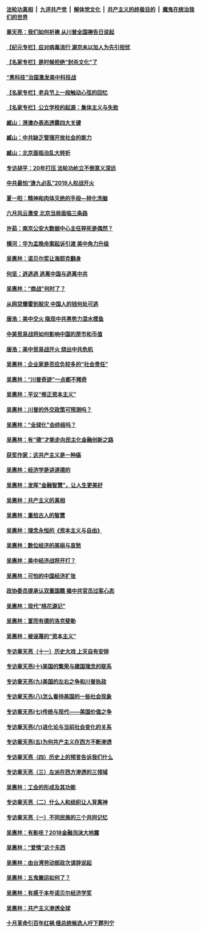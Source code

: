 ####  [法轮功真相](../../../../basic/blob/master/README.md?t=06291031) &nbsp;|&nbsp; [九评共产党](../../../../9ping.md/blob/master/README.md?t=06291031) &nbsp;|&nbsp; [解体党文化](../../../../jtdwh.md/blob/master/README.md?t=06291031)  &nbsp;|&nbsp; [共产主义的终极目的](../../../../gczydzjmd.md/blob/master/README.md?t=06291031) &nbsp;|&nbsp; [魔鬼在统治我们的世界](../../../../mgztzwmdsj.md/blob/master/README.md?t=06291031) 

#### [章天亮：我们如何祈祷 从川普全国祷告日说起](../pages/nsc423/n11944627.md?t=06291031) 

#### [【纪元专栏】应对病毒流行 渥京未以加人为先引担忧](../pages/nsc423/n11875714.md?t=06291031) 

#### [【名家专栏】是时候拒绝“封杀文化”了](../pages/nsc423/n11814093.md?t=06291031) 

#### [“黑科技”治国激发美中科技战](../pages/nsc423/n11638056.md?t=06291031) 

#### [【名家专栏】老兵节上一段触动心弦的回忆](../pages/nsc423/n11646016.md?t=06291031) 

#### [【名家专栏】公立学校的起源：集体主义与失败](../pages/nsc423/n11601833.md?t=06291031) 

#### [臧山：港澳办表态透露四大关键](../pages/nsc423/n11421628.md?t=06291031) 

#### [臧山：中共缺乏管理开放社会的能力](../pages/nsc423/n11407457.md?t=06291031) 

#### [臧山：北京面临治乱大转折](../pages/nsc423/n11406895.md?t=06291031) 

#### [专访胡平：20年打压 法轮功屹立不倒意义深远](../pages/nsc423/n11398800.md?t=06291031) 

#### [中共最怕“逢九必乱”2019人权战开火](../pages/nsc423/n11385248.md?t=06291031) 

#### [夏一阳：精神和肉体灭绝的手段—转化洗脑](../pages/nsc423/n11368250.md?t=06291031) 

#### [六月风云激变 北京当局面临三条路](../pages/nsc423/n11313668.md?t=06291031) 

#### [许茹：南京公安大数据中心主任猝死是偶然？](../pages/nsc423/n11064744.md?t=06291031) 

#### [横河：华为孟晚舟案起诉引渡 美中角力升级](../pages/nsc423/n11027230.md?t=06291031) 

#### [吴惠林：诺贝尔奖让海耶克翻身](../pages/nsc423/n10890049.md?t=06291031) 

#### [何坚：逃逃逃 逃离中国与逃离中共](../pages/nsc423/n10592891.md?t=06291031) 

#### [吴惠林：“商战”何时了？](../pages/nsc423/n10573558.md?t=06291031) 

#### [从网贷爆雷到股灾 中国人的钱何处可逃](../pages/nsc423/n10572800.md?t=06291031) 

#### [唐浩：美中交火 隐现中共黑势力混水摸鱼](../pages/nsc423/n10544040.md?t=06291031) 

#### [中美贸易战将如何影响中国的房市和币值](../pages/nsc423/n10543697.md?t=06291031) 

#### [唐浩：美中贸易战开火 烧出中共危机](../pages/nsc423/n10540126.md?t=06291031) 

#### [吴惠林：企业家是否应负较多的“社会责任”](../pages/nsc423/n10535022.md?t=06291031) 

#### [吴惠林：“川普奇迹”一点都不稀奇](../pages/nsc423/n10512808.md?t=06291031) 

#### [吴惠林：平议“修正资本主义”](../pages/nsc423/n10495724.md?t=06291031) 

#### [吴惠林：川普的外交政策可预测吗？](../pages/nsc423/n10462387.md?t=06291031) 

#### [吴惠林：“全球化”会终结吗？](../pages/nsc423/n10452838.md?t=06291031) 

#### [吴惠林：有“德”才能走向民主化金融创新之路](../pages/nsc423/n10432292.md?t=06291031) 

#### [获奖作家：这共产主义是一种癌](../pages/nsc423/n10431541.md?t=06291031) 

#### [吴惠林：经济学是讲道德的](../pages/nsc423/n10398014.md?t=06291031) 

#### [吴惠林：发挥“金融智慧”，让人生更美好](../pages/nsc423/n10375019.md?t=06291031) 

#### [吴惠林：共产主义的真相](../pages/nsc423/n10351394.md?t=06291031) 

#### [吴惠林：重拾古人的智慧](../pages/nsc423/n10337691.md?t=06291031) 

#### [吴惠林：理念永恒的《资本主义与自由》](../pages/nsc423/n10316274.md?t=06291031) 

#### [吴惠林：数位经济的美丽与哀愁](../pages/nsc423/n10292946.md?t=06291031) 

#### [吴惠林：美中经济战将开打？](../pages/nsc423/n10258825.md?t=06291031) 

#### [吴惠林：可怕的中国经济扩张](../pages/nsc423/n10219147.md?t=06291031) 

#### [政协委员提承认双重国籍 揭中共官员过客心态](../pages/nsc423/n10208809.md?t=06291031) 

#### [吴惠林：现代“桃花源记”](../pages/nsc423/n10185234.md?t=06291031) 

#### [吴惠林：富而有德的洛克斐勒](../pages/nsc423/n10142264.md?t=06291031) 

#### [吴惠林：被诬蔑的“资本主义”](../pages/nsc423/n10124816.md?t=06291031) 

#### [专访章天亮（十一）历史大戏 上天自有安排](../pages/nsc423/n10094905.md?t=06291031) 

#### [专访章天亮(十)美国的繁荣与建国理念的联系](../pages/nsc423/n10094899.md?t=06291031) 

#### [专访章天亮(九)美国的左右之争和川普执政](../pages/nsc423/n10094889.md?t=06291031) 

#### [专访章天亮(八)怎么看待美国的一些社会现象](../pages/nsc423/n10094857.md?t=06291031) 

#### [专访章天亮(七)传统与现代——美国价值之争](../pages/nsc423/n10093140.md?t=06291031) 

#### [专访章天亮(六)进化论与当前社会变化的关系](../pages/nsc423/n10092036.md?t=06291031) 

#### [专访章天亮(五)为何共产主义在西方不断渗透](../pages/nsc423/n10083620.md?t=06291031) 

#### [专访章天亮（四）历史上的预言告诉我们什么](../pages/nsc423/n10083606.md?t=06291031) 

#### [专访章天亮（三）左派在西方渗透的三领域](../pages/nsc423/n10081115.md?t=06291031) 

#### [吴惠林：工会的形成及其功能](../pages/nsc423/n10080633.md?t=06291031) 

#### [专访章天亮（二）什么人和组织让人背离神](../pages/nsc423/n10076637.md?t=06291031) 

#### [专访章天亮（一）不同民族的三个共同记忆](../pages/nsc423/n10074188.md?t=06291031) 

#### [吴惠林：有影呒？2018金融泡沫大地震](../pages/nsc423/n10040534.md?t=06291031) 

#### [吴惠林：“爱情”这个东西](../pages/nsc423/n10019423.md?t=06291031) 

#### [吴惠林：由台湾劳动部政次请辞说起](../pages/nsc423/n9979679.md?t=06291031) 

#### [吴惠林：五鬼搬运如何了？](../pages/nsc423/n9925338.md?t=06291031) 

#### [吴惠林：有感于本年诺贝尔经济学奖](../pages/nsc423/n9871883.md?t=06291031) 

#### [吴惠林：共产主义渗透全球](../pages/nsc423/n9812748.md?t=06291031) 

#### [十月革命引百年红祸 俄总统候选人吁下葬列宁](../pages/nsc423/n9810182.md?t=06291031) 

